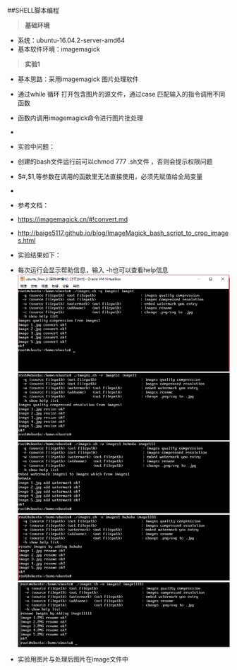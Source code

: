 ##SHELL脚本编程

>**基础环境**

* 系统：ubuntu-16.04.2-server-amd64
* 基本软件环境：imagemagick

>**实验1**
 

* 基本思路：采用imagemagick 图片处理软件
* 通过while 循环 打开包含图片的源文件，通过case 匹配输入的指令调用不同函数
* 函数内调用imagemagick命令进行图片批处理


* 
* 实验中问题：
* 创建的bash文件运行前可以chmod 777 .sh文件 ，否则会提示权限问题
* $#,$1,等参数在调用的函数里无法直接使用，必须先赋值给全局变量
* 
* 参考文档：
* https://imagemagick.cn/#!convert.md
* http://baige5117.github.io/blog/ImageMagick_bash_script_to_crop_images.html
* 实验结果如下：
* 每次运行会显示帮助信息，输入 -h也可以查看help信息
![](image/1_1.PNG) 
![](image/1_2.PNG) 
![](image/1_3.PNG) 
![](image/1_4.PNG) 
![](image/1_5.PNG) 

* 实验用图片与处理后图片在image文件中


